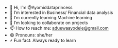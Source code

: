 - 👋 Hi, I’m @Ayomiddataprincess
- 👀 I’m interested in Business/ Financial data analysis
- 🌱 I’m currently learning Machine learning
- 💞️ I’m looking to collaborate on projects
- 📫 How to reach me: aduewaayodele@gmail.com
- 😄 Pronouns: she/her
- ⚡ Fun fact: Always ready to learn

<!---
Ayomiddataprincess/Ayomiddataprincess is a ✨ special ✨ repository because its `README.md` (this file) appears on your GitHub profile.
You can click the Preview link to take a look at your changes.
--->

